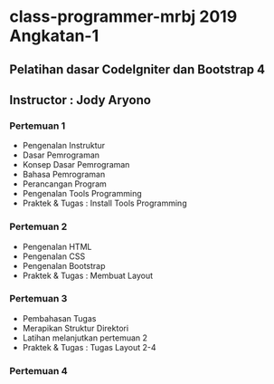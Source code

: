 # class-programmer-mrbj 2019 Angkatan-1
## Pelatihan dasar CodeIgniter dan  Bootstrap 4
## Instructor : Jody Aryono

### Pertemuan 1
* Pengenalan Instruktur
* Dasar Pemrograman
* Konsep Dasar Pemrograman
* Bahasa Pemrograman
* Perancangan Program
* Pengenalan Tools Programming
* Praktek & Tugas : Install Tools Programming

### Pertemuan 2
* Pengenalan HTML
* Pengenalan CSS
* Pengenalan Bootstrap
* Praktek & Tugas : Membuat Layout

### Pertemuan 3
* Pembahasan Tugas
* Merapikan Struktur Direktori
* Latihan melanjutkan pertemuan 2
* Praktek & Tugas : Tugas Layout 2-4

### Pertemuan 4
